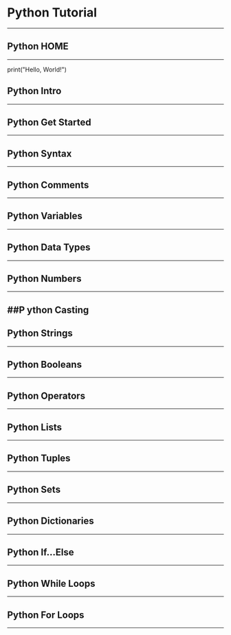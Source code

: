 # Python Tutorial 
---
## Python HOME 
---
print("Hello, World!")
## Python Intro 
---
## Python Get Started 
---
## Python Syntax 
---
## Python Comments 
---
## Python Variables 
---
## Python Data Types 
---
## Python Numbers 
---
##P ython Casting 
---
## Python Strings 
---
## Python Booleans 
---
## Python Operators 
---
## Python Lists 
---
## Python Tuples 
---
## Python Sets 
---
## Python Dictionaries 
---
## Python If...Else 
---
## Python While Loops 
---
## Python For Loops 
---
